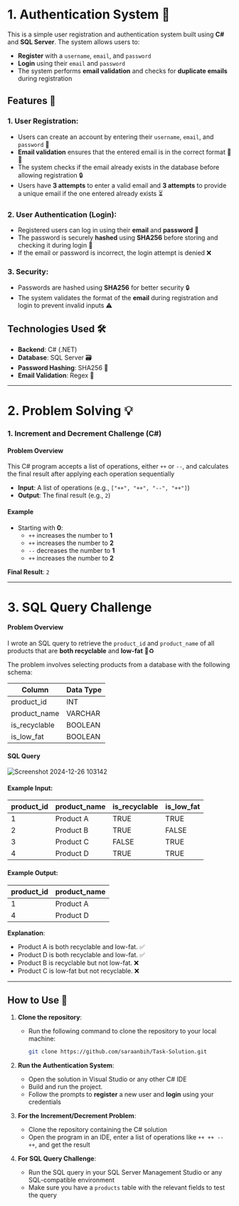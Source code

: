 # 1. Authentication System 🔐

This is a simple user registration and authentication system built using **C#** and **SQL Server**. The system allows users to:

- **Register** with a `username`, `email`, and `password`
- **Login** using their `email` and `password`
- The system performs **email validation** and checks for **duplicate emails** during registration

## Features 🚀

### 1. **User Registration**:
   - Users can create an account by entering their `username`, `email`, and `password` 📝
   - **Email validation** ensures that the entered email is in the correct format 📧✅
   - The system checks if the email already exists in the database before allowing registration 🔒
   - Users have **3 attempts** to enter a valid email and **3 attempts** to provide a unique email if the one entered already exists ⏳
   
### 2. **User Authentication (Login)**:
   - Registered users can log in using their **email** and **password** 🔑
   - The password is securely **hashed** using **SHA256** before storing and checking it during login 🔐
   - If the email or password is incorrect, the login attempt is denied ❌

### 3. **Security**:
   - Passwords are hashed using **SHA256** for better security 🔒
   - The system validates the format of the **email** during registration and login to prevent invalid inputs ⚠️

## Technologies Used 🛠️

- **Backend**: C# (.NET)
- **Database**: SQL Server 🗃️
- **Password Hashing**: SHA256 🔐
- **Email Validation**: Regex 📧

---

# 2. Problem Solving 💡

### 1. **Increment and Decrement Challenge (C#)**

#### Problem Overview

This C# program accepts a list of operations, either `++` or `--`, and calculates the final result after applying each operation sequentially

- **Input**: A list of operations (e.g., `["++", "++", "--", "++"]`)
- **Output**: The final result (e.g., `2`)

#### Example

- Starting with **0**:
  - `++` increases the number to **1**
  - `++` increases the number to **2**
  - `--` decreases the number to **1**
  - `++` increases the number to **2**

**Final Result**: `2`

---

# 3. **SQL Query Challenge**

#### Problem Overview

I wrote an SQL query to retrieve the `product_id` and `product_name` of all products that are **both recyclable** and **low-fat** 🌱♻️

The problem involves selecting products from a database with the following schema:

| Column       | Data Type |
|--------------|-----------|
| product_id   | INT       |
| product_name | VARCHAR   |
| is_recyclable| BOOLEAN   |
| is_low_fat   | BOOLEAN   |

#### SQL Query

![Screenshot 2024-12-26 103142](https://github.com/user-attachments/assets/d78ac79a-a7f4-4f50-8abb-d7c21a11e4b8)


#### Example Input:

| product_id | product_name | is_recyclable | is_low_fat |
|------------|--------------|---------------|------------|
| 1          | Product A    | TRUE          | TRUE       |
| 2          | Product B    | TRUE          | FALSE      |
| 3          | Product C    | FALSE         | TRUE       |
| 4          | Product D    | TRUE          | TRUE       |

#### Example Output:

| product_id | product_name |
|------------|--------------|
| 1          | Product A    |
| 4          | Product D    |

**Explanation**:
- Product A is both recyclable and low-fat. ✅
- Product D is both recyclable and low-fat. ✅
- Product B is recyclable but not low-fat. ❌
- Product C is low-fat but not recyclable. ❌

---

## How to Use 📂

1. **Clone the repository**:
   - Run the following command to clone the repository to your local machine:
     ```bash
     git clone https://github.com/saraanbih/Task-Solution.git
     ```

2. **Run the Authentication System**:
   - Open the solution in Visual Studio or any other C# IDE
   - Build and run the project.
   - Follow the prompts to **register** a new user and **login** using your credentials

3. **For the Increment/Decrement Problem**:
   - Clone the repository containing the C# solution
   - Open the program in an IDE, enter a list of operations like `++ ++ -- ++`, and get the result

4. **For SQL Query Challenge**:
   - Run the SQL query in your SQL Server Management Studio or any SQL-compatible environment
   - Make sure you have a `products` table with the relevant fields to test the query
